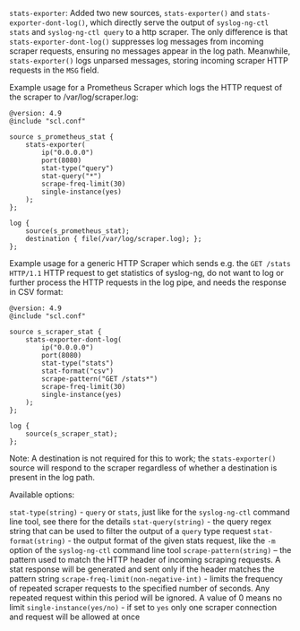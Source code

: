 `stats-exporter`: Added two new sources, `stats-exporter()` and `stats-exporter-dont-log()`, which directly serve the output of `syslog-ng-ctl stats` and `syslog-ng-ctl query` to a http  scraper. The only difference is that `stats-exporter-dont-log()` suppresses log messages from incoming scraper requests, ensuring no messages appear in the log path. Meanwhile, `stats-exporter()` logs unparsed messages, storing incoming scraper HTTP requests in the `MSG` field.

Example usage for a Prometheus Scraper which logs the HTTP request of the scraper to /var/log/scraper.log:

``` config
@version: 4.9
@include "scl.conf"

source s_prometheus_stat {
    stats-exporter(
        ip("0.0.0.0")
        port(8080)
        stat-type("query")
        stat-query("*")
        scrape-freq-limit(30)
        single-instance(yes)
    );
};

log {
    source(s_prometheus_stat);
    destination { file(/var/log/scraper.log); };
};
```

Example usage for a generic HTTP Scraper which sends e.g. the `GET /stats HTTP/1.1` HTTP request to get statistics of syslog-ng, do not want to log or further process the HTTP requests in the log pipe, and needs the response in CSV format:

``` config
@version: 4.9
@include "scl.conf"

source s_scraper_stat {
    stats-exporter-dont-log(
        ip("0.0.0.0")
        port(8080)
        stat-type("stats")
        stat-format("csv")
        scrape-pattern("GET /stats*")
        scrape-freq-limit(30)
        single-instance(yes)
    );
};

log {
    source(s_scraper_stat);
};
```

Note: A destination is not required for this to work; the `stats-exporter()` source will respond to the scraper regardless of whether a destination is present in the log path.

Available options:

`stat-type(string)` - `query` or `stats`, just like for the `syslog-ng-ctl` command line tool, see there for the details
`stat-query(string)` - the query regex string that can be used to filter the output of a `query` type request
`stat-format(string)` - the output format of the given stats request, like the `-m` option of the `syslog-ng-ctl` command line tool
`scrape-pattern(string)` – the pattern used to match the HTTP header of incoming scraping requests. A stat response will be generated and sent only if the header matches the pattern string
`scrape-freq-limit(non-negative-int)` - limits the frequency of repeated scraper requests to the specified number of seconds. Any repeated request within this period will be ignored. A value of 0 means no limit
`single-instance(yes/no)` - if set to `yes` only one scraper connection and request will be allowed at once
